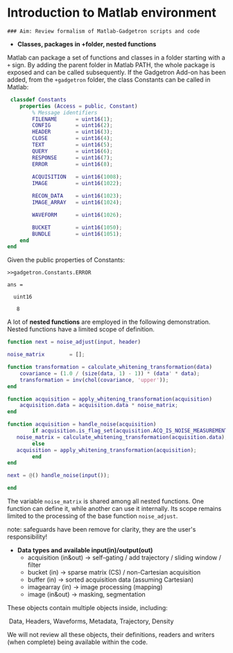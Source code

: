 # Introduction to Matlab environment

```
### Aim: Review formalism of Matlab-Gadgetron scripts and code
```

- **Classes, packages in +folder, nested functions**

Matlab can package a set of functions and classes in a folder starting with a `+` sign. By adding the parent folder in Matlab PATH, the whole package is exposed and can be called subsequently. If the Gadgetron Add-on has been added, from the `+gadgetron` folder, the class Constants can be called in Matlab:

```matlab
 classdef Constants   
    properties (Access = public, Constant)
        % Message identifiers
        FILENAME      = uint16(1);
        CONFIG        = uint16(2);
        HEADER        = uint16(3);
        CLOSE         = uint16(4);
        TEXT          = uint16(5);
        QUERY         = uint16(6);
        RESPONSE      = uint16(7);
        ERROR         = uint16(8);
        
        ACQUISITION   = uint16(1008);
        IMAGE         = uint16(1022);

        RECON_DATA    = uint16(1023);
        IMAGE_ARRAY   = uint16(1024);

        WAVEFORM      = uint16(1026);

        BUCKET        = uint16(1050);
        BUNDLE        = uint16(1051);
	end
end
```
Given the public properties of Constants:

```
>>gadgetron.Constants.ERROR

ans =

  uint16

   8
```

A lot of **nested functions** are employed in the following demonstration. Nested functions have a limited scope of definition.

```matlab
function next = noise_adjust(input, header)

noise_matrix        = [];

function transformation = calculate_whitening_transformation(data)
    covariance = (1.0 / (size(data, 1) - 1)) * (data' * data); 
    transformation = inv(chol(covariance, 'upper'));
end

function acquisition = apply_whitening_transformation(acquisition)
    acquisition.data = acquisition.data * noise_matrix; 
end

function acquisition = handle_noise(acquisition)    
        if acquisition.is_flag_set(acquisition.ACQ_IS_NOISE_MEASUREMENT)
   noise_matrix = calculate_whitening_transformation(acquisition.data);
        else 
   acquisition = apply_whitening_transformation(acquisition);
        end
end

next = @() handle_noise(input());

end
```

The variable `noise_matrix` is shared among all nested functions. One function can define it, while another can use it internally. Its scope remains limited to the processing of the base function `noise_adjust`.

 note: safeguards  have been remove for clarity, they are the user's responsibility!

- **Data types and available input(in)/output(out)**
  - acquisition  (in&out)     -> self-gating / add trajectory / sliding window / filter
  - bucket          (in)             -> sparse matrix (CS) / non-Cartesian acquisition
  - buffer           (in)             -> sorted acquisition data (assuming Cartesian)
  - imagearray  (in)             -> image processing (mapping)
  - image            (in&out)   -> masking, segmentation

These objects contain multiple objects inside, including:

​           Data, Headers, Waveforms, Metadata, Trajectory, Density

We will not review all these objects, their definitions, readers and writers (when complete) being available within the code.